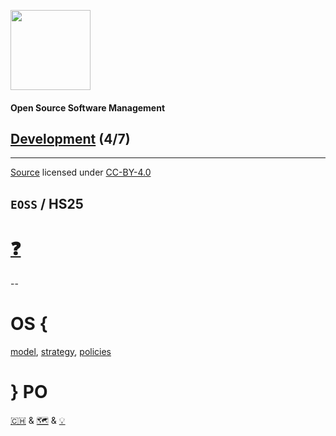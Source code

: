 [<img src="https://upload.wikimedia.org/wikipedia/commons/2/25/Berner_Fachhochschule_Logo_small.svg" width="128px">](https://commons.wikimedia.org/wiki/File:Berner_Fachhochschule_Logo_small.svg)

#### Open Source Software Management

## [Development](https://digital-sustainability.github.io/module-eoss-ospo101/module4/) (4/7)

<hr>

[Source](https://github.com/digital-sustainability/module-eoss/tree/main/docs/content/04) licensed under [CC-BY-4.0](https://github.com/digital-sustainability/module-eoss/blob/main/LICENSE)

`EOSS` / **HS25**
--
# [❓](https://etherpad.wikimedia.org/p/bfh-ch-module-eoss-hs25)
--
# OS { 
[model](https://digital-sustainability.github.io/module-eoss-ospo101/module2/#section-introducing-open-source-business-models), [strategy](https://digital-sustainability.github.io/module-eoss-ospo101/module2/#section-developing-an-open-source-strategy), [policies](https://digital-sustainability.github.io/module-eoss-ospo101/module2/#section-developing-open-source-policies)
# } PO

[🇨🇭](https://ossbenchmark.com/institutions) & [🗺️](https://landscape.todogroup.org) & [💡](https://github.com/digital-sustainability/module-eoss/blob/main/docs/content/02/task/03.md)